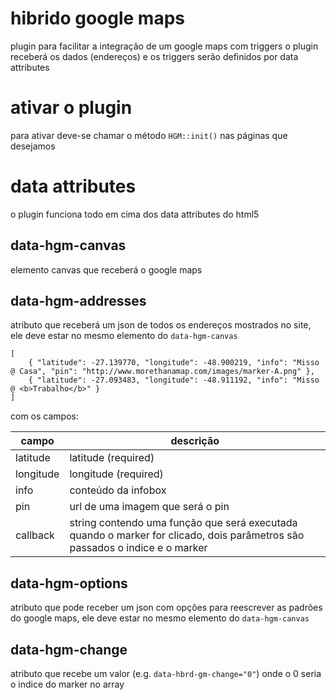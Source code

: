 # hibrido google maps

plugin para facilitar a integração de um google maps com triggers o plugin receberá os dados (endereços) e os triggers serão definidos por data attributes

# ativar o plugin

para ativar deve-se chamar o método `HGM::init()` nas páginas que desejamos 

# data attributes

o plugin funciona todo em cima dos data attributes do html5

## data-hgm-canvas

elemento canvas que receberá o google maps

## data-hgm-addresses

atributo que receberá um json de todos os endereços mostrados no site, ele deve estar no mesmo elemento do `data-hgm-canvas`

```
[
    { "latitude": -27.139770, "longitude": -48.900219, "info": "Misso @ Casa", "pin": "http://www.morethanamap.com/images/marker-A.png" },
    { "latitude": -27.093483, "longitude": -48.911192, "info": "Misso @ <b>Trabalho</b>" }
]
```

com os campos:

campo     | descrição
-----     | ---------
latitude  | latitude (required)
longitude | longitude (required)
info      | conteúdo da infobox
pin       | url de uma imagem que será o pin
callback  | string contendo uma função que será executada quando o marker for clicado, dois parâmetros são passados o indice e o marker

## data-hgm-options

atributo que pode receber um json com opções para reescrever as padrões do google maps, ele deve estar no mesmo elemento do `data-hgm-canvas`

## data-hgm-change

atributo que recebe um valor (e.g. `data-hbrd-gm-change="0"`) onde o 0 seria o indice do marker no array